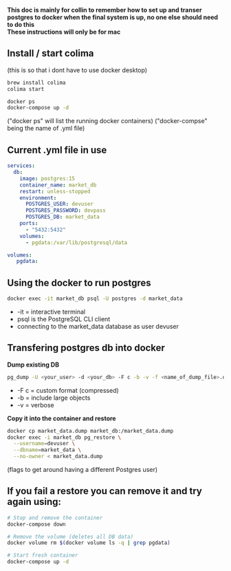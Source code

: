 **This doc is mainly for collin to remember how to set up and transer postgres to docker when the final system is up, no one else should need to do this**   
**These instructions will only be for mac**

Install / start colima  
---
(this is so that i dont have to use docker desktop)
```bash
brew install colima 
colima start

docker ps
docker-compose up -d
```
("docker ps" will list the running docker containers)
("docker-compse" being the name of .yml file) 

Current .yml file in use
---
```yml
services:
  db:
    image: postgres:15
    container_name: market_db
    restart: unless-stopped
    environment:
      POSTGRES_USER: devuser
      POSTGRES_PASSWORD: devpass
      POSTGRES_DB: market_data
    ports:
      - "5432:5432"
    volumes:
      - pgdata:/var/lib/postgresql/data

volumes:
   pgdata:
```

Using the docker to run postgres
---


```bash
docker exec -it market_db psql -U postgres -d market_data
```
- -it = interactive terminal
- psql is the PostgreSQL CLI client
- connecting to the market_data database as user devuser


Transfering postgres db into docker
---
**Dump existing DB**
```bash
pg_dump -U <your_user> -d <your_db> -F c -b -v -f <name_of_dump_file>.dump   
```
- -F c = custom format (compressed)
- -b = include large objects
- -v = verbose

**Copy it into the container and restore**
```bash
docker cp market_data.dump market_db:/market_data.dump
docker exec -i market_db pg_restore \
  --username=devuser \
  --dbname=market_data \
  --no-owner < market_data.dump
```
(flags to get around having a different Postgres user)


If you **fail a restore** you can remove it and try again using:
----
```bash
# Stop and remove the container
docker-compose down

# Remove the volume (deletes all DB data)
docker volume rm $(docker volume ls -q | grep pgdata)

# Start fresh container
docker-compose up -d
```


